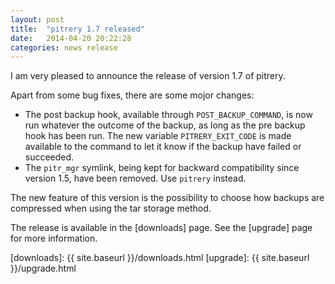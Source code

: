 ```yaml
---
layout: post
title:  "pitrery 1.7 released"
date:   2014-04-20 20:22:28
categories: news release
---
```


I am very pleased to announce the release of version 1.7 of pitrery.

Apart from some bug fixes, there are some mojor changes:

* The post backup hook, available through `POST_BACKUP_COMMAND`, is now run whatever the outcome of the backup, as long as the pre backup hook has been run.  The new variable `PITRERY_EXIT_CODE` is made available to the command to let it know if the backup have failed or succeeded.
* The `pitr_mgr` symlink, being kept for backward compatibility since version 1.5, have been removed. Use `pitrery` instead.

The new feature of this version is the possibility to choose how backups are compressed when using the tar storage method.

The release is available in the [downloads] page. See the [upgrade] page for more information.

[downloads]: {{ site.baseurl }}/downloads.html
[upgrade]: {{ site.baseurl }}/upgrade.html

